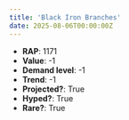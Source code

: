 ```yaml
---
title: 'Black Iron Branches'
date: 2025-08-06T00:00:00Z
---
```

- **RAP**: 1171
- **Value**: -1
- **Demand level**: -1
- **Trend**: -1
- **Projected?**: True
- **Hyped?**: True
- **Rare?**: True
